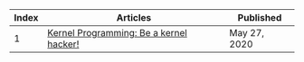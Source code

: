 |Index| Articles | Published|
|-----|----------|----------|
|1|[Kernel Programming: Be a kernel hacker!](https://midnqp.github.io/midnqp/blog/be-a-kernel-programmer/)|May 27, 2020|
